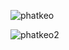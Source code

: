 ![phatkeo](https://github.com/VanHoang110802/Competitive_Programming/assets/108053955/cc3ca648-b506-4430-b80c-6850db424073)

![phatkeo2](https://github.com/VanHoang110802/Competitive_Programming/assets/108053955/172803e7-6d7a-4f28-afe7-3c82c8ecf2d7)
